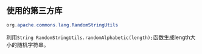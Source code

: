 ## 使用的第三方库

```java
org.apache.commons.lang.RandomStringUtils
```

利用`String RandomStringUtils.randomAlphabetic(length);`函数生成length大小的随机字符串。